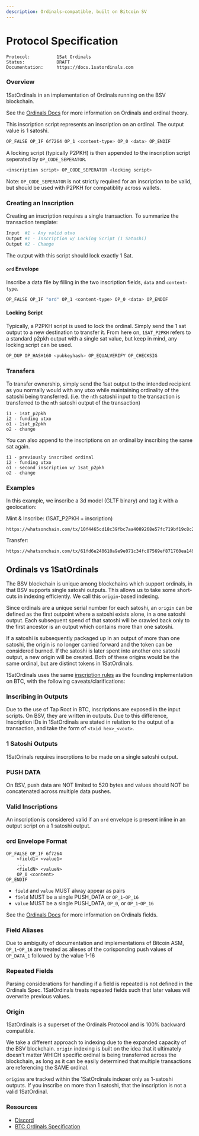 ```yaml
---
description: Ordinals-compatible, built on Bitcoin SV
---
```


# Protocol Specification

```
Protocol:          1Sat Ordinals
Status:            DRAFT
Documentation:     https://docs.1satordinals.com
```

### Overview
1SatOrdinals in an implementation of Ordinals running on the BSV blockchain.

See the [Ordinals Docs](https://docs.ordinals.com/) for more information on Ordinals and ordinal theory.

This inscription script represents an inscription on an ordinal. The output value is 1 satoshi.

```bash
OP_FALSE OP_IF 6f7264 OP_1 <content-type> OP_0 <data> OP_ENDIF
```

A locking script (typically P2PKH) is then appended to the inscription script seperated by `OP_CODE_SEPERATOR`.

```bash
<inscription script> OP_CODE_SEPERATOR <locking script>
```

Note: `OP_CODE_SEPERATOR` is not strictly required for an inscription to be valid, but should be used with P2PKH for compatiblity across wallets.

### Creating an Inscription
Creating an inscription requires a single transaction. To summarize the transaction template:

```bash
Input  #1 - Any valid utxo
Output #1 - Inscription w/ Locking Script (1 Satoshi)
Output #2 - Change
```

The output with this script should lock exactly 1 Sat.

#### `ord` Envelope
Inscribe a data file by filling in the two inscription fields, `data` and `content-type`. 

```bash
OP_FALSE OP_IF "ord" OP_1 <content-type> OP_0 <data> OP_ENDIF 
```

#### Locking Script
Typically, a P2PKH script is used to lock the ordinal. Simply send the 1 sat output to a new destination to transfer it. From here on, `1SAT_P2PKH` refers to a standard p2pkh output with a single sat value, but keep in mind, any locking script can be used.

```bash
OP_DUP OP_HASH160 <pubkeyhash> OP_EQUALVERIFY OP_CHECKSIG
```

### Transfers
To transfer ownership, simply send the 1sat output to the intended recipient as you normally would with any utxo while maintaining ordinality of the satoshi being transferred. (i.e. the `n`th satoshi input to the transaction is transferred to the `n`th satoshi output of the transaction)

```
i1 - 1sat_p2pkh
i2 - funding utxo
o1 - 1sat_p2pkh
o2 - change
```

You can also append to the inscriptions on an ordinal by inscribing the same sat again.

```
i1 - previously inscribed ordinal
i2 - funding utxo
o1 - second inscription w/ 1sat_p2pkh
o2 - change
```

### Examples
In this example, we inscribe a 3d model (GLTF binary) and tag it with a geolocation:

Mint & Inscribe: (1SAT\_P2PKH + inscription)

```
https://whatsonchain.com/tx/10f4465cd18c39fbc7aa4089268e57fc719bf19c8c24f2e09156f4a89a2809d6
```

Transfer:

```
https://whatsonchain.com/tx/61fd6e240610a9e9e071c34fc87569ef871760ea1492fe1225d668de4d76407e
```


## Ordinals vs 1SatOrdinals
The BSV blockchain is unique among blockchains which support ordinals, in that BSV supports single satoshi outputs. This allows us to take some short-cuts in indexing efficiently. We call this `origin`-based indexing.

Since ordinals are a unique serial number for each satoshi, an `origin` can be defined as the first outpoint where a satoshi exists alone, in a one satoshi output. Each subsequent spend of that satoshi will be crawled back only to the first ancestor is an output which contains more than one satoshi.

If a satoshi is subsequently packaged up in an output of more than one satoshi, the origin is no longer carried forward and the token can be considered burned. If the satoshi is later spent into another one satoshi output, a new origin will be created. Both of these origins would be the same ordinal, but are distinct tokens in 1SatOrdinals.

1SatOrdinals uses the same [inscription rules](https://docs.ordinals.com/inscriptions.html) as the founding implementation on BTC, with the following caveats/clarifications:

### Inscribing in Outputs
Due to the use of Tap Root in BTC, inscriptions are exposed in the input scripts. On BSV, they are written in outputs. 
Due to this difference, Inscription IDs in 1SatOrdinals are stated in relation to the output of a transaction, and take the form of `<txid hex>_<vout>`.

### 1 Satoshi Outputs
1SatOrinals requires inscrptions to be made on a single satoshi output.

### PUSH DATA
On BSV, push data are NOT limited to 520 bytes and values should NOT be concatenated across multiple data pushes.

### Valid Inscriptions
An inscription is considered valid if an `ord` envelope is present inline in an output script on a 1 satoshi output.

### ord Envelope Format
```
OP_FALSE OP_IF 6f7264
    <field1> <value1>
    ...
    <fieldN> <valueN>
    OP_0 <content> 
OP_ENDIF
```
- `field` and `value` MUST alway appear as pairs
- `field` MUST be a single PUSH_DATA or `OP_1`-`OP_16`
- `value` MUST be a single PUSH_DATA, `OP_0`, or `OP_1`-`OP_16`

See the [Ordinals Docs](https://docs.ordinals.com/inscriptions.html) for more information on Ordinals fields.

### Field Aliases
Due to ambiguity of documentation and implementations of Bitcoin ASM, `OP_1`-`OP_16` are treated as alieses of the corisponding push values of `OP_DATA_1` followed by the value 1-16

### Repeated Fields
Parsing considerations for handling if a field is repeated is not defined in the Ordinals Spec. 1SatOrdinals treats repeated fields such that later values will overwrite previous values. 

### Origin
1SatOrdinals is a superset of the Ordinals Protocol and is 100% backward compatible.

We take a different approach to indexing due to the expanded capacity of the BSV blockchain. `origin` indexing is built on the idea that it ultimately doesn't matter WHICH specific ordinal is being transferred across the blockchain, as long as it can be easily determined that multiple transactions are referencing the SAME ordinal. 

`origin`s are tracked within the 1SatOrdinals indexer only as 1-satoshi outputs. If you inscribe on more than 1 satoshi, that the inscription is not a valid 1SatOrdinal.


### Resources

* [Discord](https://discord.gg/XUfss6StD8)
* [BTC Ordinals Specification](https://docs.ordinals.com/)

